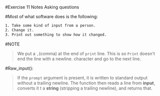 #Exercise 11 Notes
Asking questions

#Most of what software does is the following:
```bash
1. Take some kind of input from a person.
2. Change it.
3. Print out something to show how it changed.
```

#NOTE
>We put a `,`(comma) at the end of `print` line.
>This is so `Print` doesn't end the line with a newline.
>character and go to the next line.

#Raw_input():
>If the `prompt` argument is present, it is written to standard output without a trailing newline.
>The function then reads a line from **input**, converts it t a **string** (stripping a trailing newline),
>and returns that.

